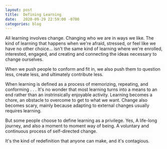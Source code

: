 ```yaml
---
layout: post
title:  Defining Learning
date:   2020-09-29 22:59:00 -0700
categories: blog 
---
```


All learning involves change. Changing who we are in ways we like. The kind of learning that happens when we're afraid, stressed, or feel like we have no other choice... isn't the same kind of learning where we're enrolled, interested, engaged, and creating and connecting the ideas necessary to change ourselves. 

When we push people to conform and fit in, we also push them to question less, create less, and ultimately contribute less.  

When learning is defined as a process of memorizing, repeating, and conforming . . . It's no wonder that most learning turns into a means to an end rather than an instrinsically enjoyable activity. Learning becomes a chore, an obstacle to overcome to get to what we want. Change also becomes scary, mainly because adapting to external changes usually requires learning. 

But some people choose to define learning as a privilege. Yes, A life-long journey, and also a moment to moment way of being. A voluntary and continuous process of self-directed change.

It's the kind of redefinition that anyone can make, and it's contagious.   







